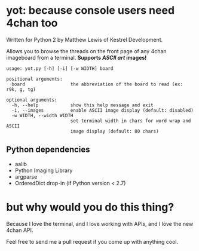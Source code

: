 yot: because console users need 4chan too
=========================================

Written for Python 2 by Matthew Lewis of Kestrel Development.

Allows you to browse the threads on the front page of any 4chan imageboard from a terminal. **Supports *ASCII art* images!**

	usage: yot.py [-h] [-i] [-w WIDTH] board

	positional arguments:
	  board                 the abbreviation of the board to read (ex: r9k, g, tg)

	optional arguments:
	  -h, --help            show this help message and exit
	  -i, --images          enable ASCII image display (default: disabled)
	  -w WIDTH, --width WIDTH
	                        set terminal width in chars for word wrap and ASCII
	                        image display (default: 80 chars)

Python dependencies
-------------------
* aalib
* Python Imaging Library
* argparse
* OrderedDict drop-in (if Python version < 2.7)

but why would you do this thing?
================================

Because I love the terminal, and I love working with APIs, and I love the new 4chan API.

Feel free to send me a pull request if you come up with anything cool.